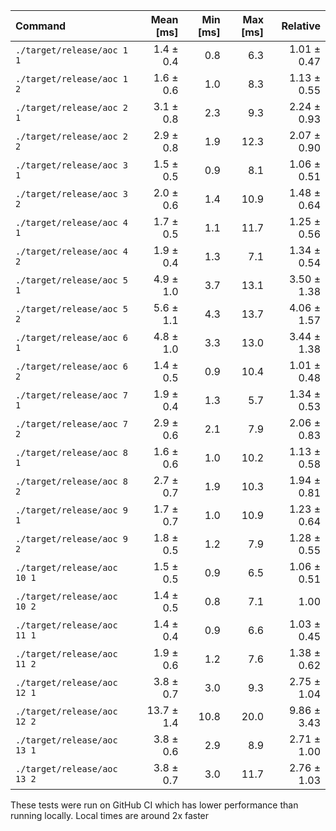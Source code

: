 | Command | Mean [ms] | Min [ms] | Max [ms] | Relative |
|:---|---:|---:|---:|---:|
| `./target/release/aoc 1 1` | 1.4 ± 0.4 | 0.8 | 6.3 | 1.01 ± 0.47 |
| `./target/release/aoc 1 2` | 1.6 ± 0.6 | 1.0 | 8.3 | 1.13 ± 0.55 |
| `./target/release/aoc 2 1` | 3.1 ± 0.8 | 2.3 | 9.3 | 2.24 ± 0.93 |
| `./target/release/aoc 2 2` | 2.9 ± 0.8 | 1.9 | 12.3 | 2.07 ± 0.90 |
| `./target/release/aoc 3 1` | 1.5 ± 0.5 | 0.9 | 8.1 | 1.06 ± 0.51 |
| `./target/release/aoc 3 2` | 2.0 ± 0.6 | 1.4 | 10.9 | 1.48 ± 0.64 |
| `./target/release/aoc 4 1` | 1.7 ± 0.5 | 1.1 | 11.7 | 1.25 ± 0.56 |
| `./target/release/aoc 4 2` | 1.9 ± 0.4 | 1.3 | 7.1 | 1.34 ± 0.54 |
| `./target/release/aoc 5 1` | 4.9 ± 1.0 | 3.7 | 13.1 | 3.50 ± 1.38 |
| `./target/release/aoc 5 2` | 5.6 ± 1.1 | 4.3 | 13.7 | 4.06 ± 1.57 |
| `./target/release/aoc 6 1` | 4.8 ± 1.0 | 3.3 | 13.0 | 3.44 ± 1.38 |
| `./target/release/aoc 6 2` | 1.4 ± 0.5 | 0.9 | 10.4 | 1.01 ± 0.48 |
| `./target/release/aoc 7 1` | 1.9 ± 0.4 | 1.3 | 5.7 | 1.34 ± 0.53 |
| `./target/release/aoc 7 2` | 2.9 ± 0.6 | 2.1 | 7.9 | 2.06 ± 0.83 |
| `./target/release/aoc 8 1` | 1.6 ± 0.6 | 1.0 | 10.2 | 1.13 ± 0.58 |
| `./target/release/aoc 8 2` | 2.7 ± 0.7 | 1.9 | 10.3 | 1.94 ± 0.81 |
| `./target/release/aoc 9 1` | 1.7 ± 0.7 | 1.0 | 10.9 | 1.23 ± 0.64 |
| `./target/release/aoc 9 2` | 1.8 ± 0.5 | 1.2 | 7.9 | 1.28 ± 0.55 |
| `./target/release/aoc 10 1` | 1.5 ± 0.5 | 0.9 | 6.5 | 1.06 ± 0.51 |
| `./target/release/aoc 10 2` | 1.4 ± 0.5 | 0.8 | 7.1 | 1.00 |
| `./target/release/aoc 11 1` | 1.4 ± 0.4 | 0.9 | 6.6 | 1.03 ± 0.45 |
| `./target/release/aoc 11 2` | 1.9 ± 0.6 | 1.2 | 7.6 | 1.38 ± 0.62 |
| `./target/release/aoc 12 1` | 3.8 ± 0.7 | 3.0 | 9.3 | 2.75 ± 1.04 |
| `./target/release/aoc 12 2` | 13.7 ± 1.4 | 10.8 | 20.0 | 9.86 ± 3.43 |
| `./target/release/aoc 13 1` | 3.8 ± 0.6 | 2.9 | 8.9 | 2.71 ± 1.00 |
| `./target/release/aoc 13 2` | 3.8 ± 0.7 | 3.0 | 11.7 | 2.76 ± 1.03 |

These tests were run on GitHub CI which has lower performance than running locally. Local times are around 2x faster
